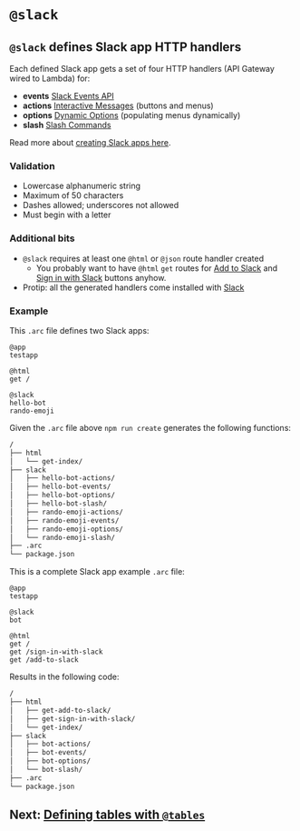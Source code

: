 # `@slack`

## `@slack` defines Slack app HTTP handlers

Each defined Slack app gets a set of four HTTP handlers (API Gateway wired to Lambda) for:

- **events** [Slack Events API](https://api.slack.com/events-api)
- **actions** [Interactive Messages](https://api.slack.com/interactive-messages) (buttons and menus)
- **options** [Dynamic Options](https://api.slack.com/docs/message-menus#menu_dynamic) (populating menus dynamically)
- **slash** [Slash Commands](https://api.slack.com/slash-commands)

Read more about [creating Slack apps here](https://api.slack.com/slack-apps#creating_apps).

### Validation
- Lowercase alphanumeric string
- Maximum of 50 characters
- Dashes allowed; underscores not allowed
- Must begin with a letter

### Additional bits
- `@slack` requires at least one `@html` or `@json` route handler created
  - You probably want to have `@html` `get` routes for [Add to Slack](https://api.slack.com/docs/slack-button) and [Sign in with Slack](https://api.slack.com/docs/sign-in-with-slack) buttons anyhow.
- Protip: all the generated handlers come installed with [Slack](https://www.npmjs.com/package/slack)

### Example

This `.arc` file defines two Slack apps:

```arc
@app
testapp

@html
get /

@slack
hello-bot
rando-emoji
```

Given the `.arc` file above `npm run create` generates the following functions:

```bash
/
├── html
│   └── get-index/
├── slack
│   ├── hello-bot-actions/
│   ├── hello-bot-events/
│   ├── hello-bot-options/
│   ├── hello-bot-slash/
│   ├── rando-emoji-actions/
│   ├── rando-emoji-events/
│   ├── rando-emoji-options/
│   └── rando-emoji-slash/
├── .arc
└── package.json
```

This is a complete Slack app example `.arc` file:

```arc
@app
testapp

@slack
bot

@html
get /
get /sign-in-with-slack
get /add-to-slack
```

Results in the following code:

```bash
/
├── html
│   ├── get-add-to-slack/
│   ├── get-sign-in-with-slack/
│   └── get-index/
├── slack
│   ├── bot-actions/
│   ├── bot-events/
│   ├── bot-options/
│   └── bot-slash/
├── .arc
└── package.json
```

## Next: [Defining tables with `@tables`](/reference/tables)
